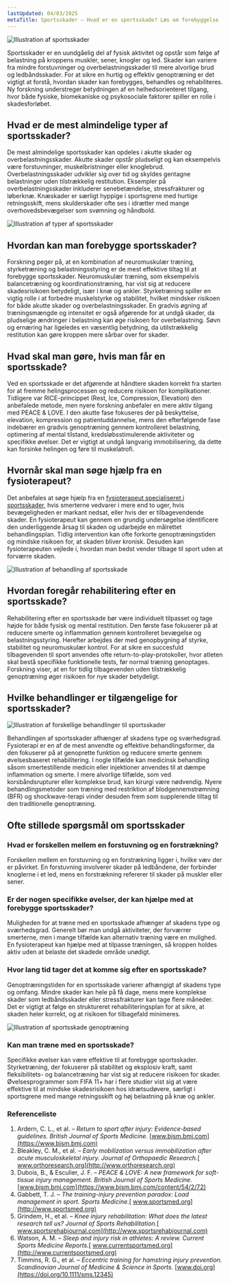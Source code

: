 ```yaml
---
lastUpdated: 04/03/2025
metaTitle: Sportsskader – Hvad er en sportsskade? Læs om forebyggelse
---
```


![Illustration af sportsskader](/images/articles/sportsskade-intro.webp)

Sportsskader er en uundgåelig del af fysisk aktivitet og opstår som følge af belastning på kroppens muskler, sener, knogler og led. Skader kan variere fra mindre forstuvninger og overbelastningsskader til mere alvorlige brud og ledbåndsskader. For at sikre en hurtig og effektiv genoptræning er det vigtigt at forstå, hvordan skader kan forebygges, behandles og rehabiliteres. Ny forskning understreger betydningen af en helhedsorienteret tilgang, hvor både fysiske, biomekaniske og psykosociale faktorer spiller en rolle i skadesforløbet.

## Hvad er de mest almindelige typer af sportsskader?

De mest almindelige sportsskader kan opdeles i akutte skader og overbelastningsskader. Akutte skader opstår pludseligt og kan eksempelvis være forstuvninger, muskelbristninger eller knoglebrud. Overbelastningsskader udvikler sig over tid og skyldes gentagne belastninger uden tilstrækkelig restitution. Eksempler på overbelastningsskader inkluderer senebetændelse, stressfrakturer og løberknæ. Knæskader er særligt hyppige i sportsgrene med hurtige retningsskift, mens skulderskader ofte ses i idrætter med mange overhovedsbevægelser som svømning og håndbold.

![Illustration af typer af sportsskader](/images/articles/sportsskade-typer.png)

## Hvordan kan man forebygge sportsskader?

Forskning peger på, at en kombination af neuromuskulær træning, styrketræning og belastningsstyring er de mest effektive tiltag til at forebygge sportsskader. Neuromuskulær træning, som eksempelvis balancetræning og koordinationstræning, har vist sig at reducere skadesrisikoen betydeligt, især i knæ og ankler. Styrketræning spiller en vigtig rolle i at forbedre muskelstyrke og stabilitet, hvilket mindsker risikoen for både akutte skader og overbelastningsskader. En gradvis øgning af træningsmængde og intensitet er også afgørende for at undgå skader, da pludselige ændringer i belastning kan øge risikoen for overbelastning. Søvn og ernæring har ligeledes en væsentlig betydning, da utilstrækkelig restitution kan gøre kroppen mere sårbar over for skader.

## Hvad skal man gøre, hvis man får en sportsskade?

Ved en sportsskade er det afgørende at håndtere skaden korrekt fra starten for at fremme helingsprocessen og reducere risikoen for komplikationer. Tidligere var RICE-princippet (Rest, Ice, Compression, Elevation) den anbefalede metode, men nyere forskning anbefaler en mere aktiv tilgang med PEACE & LOVE. I den akutte fase fokuseres der på beskyttelse, elevation, kompression og patientuddannelse, mens den efterfølgende fase indebærer en gradvis genoptræning gennem kontrolleret belastning, optimering af mental tilstand, kredsløbsstimulerende aktiviteter og specifikke øvelser. Det er vigtigt at undgå langvarig immobilisering, da dette kan forsinke helingen og føre til muskelatrofi.

## Hvornår skal man søge hjælp fra en fysioterapeut?

Det anbefales at søge hjælp fra en [fysioterapeut specialiseret i sportsskader](https://www.fysfinder.dk/find/fysioterapeut/danmark/sportsskader), hvis smerterne vedvarer i mere end to uger, hvis bevægeligheden er markant nedsat, eller hvis der er tilbagevendende skader. En fysioterapeut kan gennem en grundig undersøgelse identificere den underliggende årsag til skaden og udarbejde en målrettet behandlingsplan. Tidlig intervention kan ofte forkorte genoptræningstiden og mindske risikoen for, at skaden bliver kronisk. Desuden kan fysioterapeuten vejlede i, hvordan man bedst vender tilbage til sport uden at forværre skaden.

![Illustration af behandling af sportsskade](/images/articles/sportsskade-behandling.webp)

## Hvordan foregår rehabilitering efter en sportsskade?

Rehabilitering efter en sportsskade bør være individuelt tilpasset og tage højde for både fysisk og mental restitution. Den første fase fokuserer på at reducere smerte og inflammation gennem kontrolleret bevægelse og belastningsstyring. Herefter arbejdes der med genopbygning af styrke, stabilitet og neuromuskulær kontrol. For at sikre en succesfuld tilbagevenden til sport anvendes ofte return-to-play-protokoller, hvor atleten skal bestå specifikke funktionelle tests, før normal træning genoptages. Forskning viser, at en for tidlig tilbagevenden uden tilstrækkelig genoptræning øger risikoen for nye skader betydeligt.

## Hvilke behandlinger er tilgængelige for sportsskader?

![Illustration af forskellige behandlinger til sportsskader](/images/articles/sportsskade-behandlinger.png)

Behandlingen af sportsskader afhænger af skadens type og sværhedsgrad. Fysioterapi er en af de mest anvendte og effektive behandlingsformer, da den fokuserer på at genoprette funktion og reducere smerte gennem øvelsesbaseret rehabilitering. I nogle tilfælde kan medicinsk behandling såsom smertestillende medicin eller injektioner anvendes til at dæmpe inflammation og smerte. I mere alvorlige tilfælde, som ved korsbåndsrupturer eller komplekse brud, kan kirurgi være nødvendig. Nyere behandlingsmetoder som træning med restriktion af blodgennemstrømning (BFR) og shockwave-terapi vinder desuden frem som supplerende tiltag til den traditionelle genoptræning.

## Ofte stillede spørgsmål om sportsskader

### Hvad er forskellen mellem en forstuvning og en forstrækning?

Forskellen mellem en forstuvning og en forstrækning ligger i, hvilke væv der er påvirket. En forstuvning involverer skader på ledbåndene, der forbinder knoglerne i et led, mens en forstrækning refererer til skader på muskler eller sener.

### Er der nogen specifikke øvelser, der kan hjælpe med at forebygge sportsskader?

Muligheden for at træne med en sportsskade afhænger af skadens type og sværhedsgrad. Generelt bør man undgå aktiviteter, der forværrer smerterne, men i mange tilfælde kan alternativ træning være en mulighed. En fysioterapeut kan hjælpe med at tilpasse træningen, så kroppen holdes aktiv uden at belaste det skadede område unødigt.

### Hvor lang tid tager det at komme sig efter en sportsskade?

Genoptræningstiden for en sportsskade varierer afhængigt af skadens type og omfang. Mindre skader kan hele på få dage, mens mere komplekse skader som ledbåndsskader eller stressfrakturer kan tage flere måneder. Det er vigtigt at følge en struktureret rehabiliteringsplan for at sikre, at skaden heler korrekt, og at risikoen for tilbagefald minimeres.

![Illustration af sportsskade genoptræning](/images/articles/sportsskade-genoptraening.webp)

### Kan man træne med en sportsskade?

Specifikke øvelser kan være effektive til at forebygge sportsskader. Styrketræning, der fokuserer på stabilitet og eksplosiv kraft, samt fleksibilitets- og balancetræning har vist sig at reducere risikoen for skader. Øvelsesprogrammer som FIFA 11+ har i flere studier vist sig at være effektive til at mindske skadesrisikoen hos idrætsudøvere, særligt i sportsgrene med mange retningsskift og høj belastning på knæ og ankler.

### **Referenceliste**

1. Ardern, C. L., et al. – _Return to sport after injury: Evidence-based guidelines._ _British Journal of Sports Medicine._ [www.bjsm.bmj.com](https://www.bjsm.bmj.com)
2. Bleakley, C. M., et al. – _Early mobilization versus immobilization after acute musculoskeletal injury._ _Journal of Orthopaedic Research._[ www.orthoresearch.org](http://www.orthoresearch.org)
3. Dubois, B., & Esculier, J. F. – _PEACE & LOVE: A new framework for soft-tissue injury management._ _British Journal of Sports Medicine._ [www.bjsm.bmj.com](https://www.bjsm.bmj.com/content/54/2/72)
4. Gabbett, T. J. – _The training-injury prevention paradox: Load management in sport._ _Sports Medicine._[ www.sportsmed.org](http://www.sportsmed.org)
5. Grindem, H., et al. – _Knee injury rehabilitation: What does the latest research tell us?_ _Journal of Sports Rehabilitation._[ www.sportsrehabjournal.com](http://www.sportsrehabjournal.com)
6. Watson, A. M. – _Sleep and injury risk in athletes: A review._ _Current Sports Medicine Reports._[ www.currentsportsmed.org](http://www.currentsportsmed.org)
7. Timmins, R. G., et al. – _Eccentric training for hamstring injury prevention._ _Scandinavian Journal of Medicine & Science in Sports._ [www.doi.org](https://doi.org/10.1111/sms.12345)
